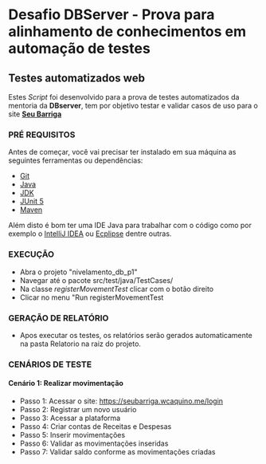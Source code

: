 # Desafio DBServer - Prova para alinhamento de conhecimentos em automação de testes
## Testes automatizados web

Estes *Script* foi desenvolvido para a prova de testes automatizados da mentoria da **DBserver**, tem por objetivo testar e validar casos de uso para o site [**Seu Barriga**](https://seubarriga.wcaquino.me/)

### PRÉ REQUISITOS

Antes de começar, você vai precisar ter instalado em sua máquina as seguintes ferramentas ou dependências:

* [Git](https://git-scm.com)
* [Java](https://www.java.com/pt-BR/)
* [JDK](https://www.oracle.com/java/technologies/downloads/)
* [JUnit 5](https://junit.org/junit5/)
* [Maven](https://maven.apache.org/)

Além disto é bom ter uma IDE Java para trabalhar com o código como por exemplo o [IntelliJ IDEA](https://www.jetbrains.com/pt-br/idea/) ou [Ecplipse](https://www.eclipse.org/downloads/) dentre outras.

### EXECUÇÃO

* Abra o projeto "nivelamento_db_p1"
* Navegar até o pacote src/test/java/TestCases/
* Na classe *registerMovementTest* clicar com o botão direito
* Clicar no menu "Run registerMovementTest

### GERAÇÃO DE RELATÓRIO

* Apos executar os testes, os relatórios serão gerados automaticamente na pasta Relatorio na raiz do projeto.


### CENÁRIOS DE TESTE

#### Cenário 1: Realizar movimentação
* Passo 1: Acessar o site: https://seubarriga.wcaquino.me/login
* Passo 2: Registrar um novo usuário
* Passo 3: Acessar a plataforma
* Passo 4: Criar contas de Receitas e Despesas
* Passo 5: Inserir movimentações
* Passo 6: Validar as movimentações inseridas
* Passo 7: Validar saldo conforme as movimentações criadas